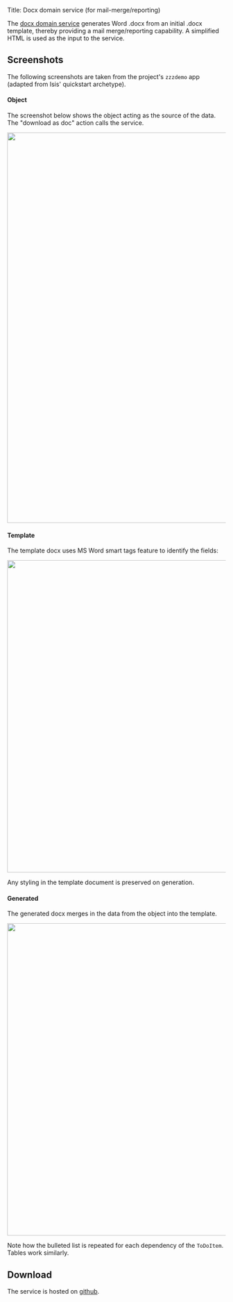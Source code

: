 Title: Docx domain service (for mail-merge/reporting) 

The [docx domain service](https://github.com/isisaddons/isis-module-docx) generates Word .docx from an initial .docx template, thereby providing a mail merge/reporting capability. A simplified HTML is used as the input to the service.

## Screenshots

The following screenshots are taken from the project's `zzzdemo` app (adapted from Isis' quickstart archetype).

#### Object

The screenshot below shows the object acting as the source of the data.  The "download as doc" action calls the service.

<img src="https://raw.github.com/isisaddons/isis-module-docx/master/images/contributed-action.png" style="width: 900px;"/>

#### Template

The template docx uses MS Word smart tags feature to identify the fields:

<img src="https://raw.github.com/isisaddons/isis-module-docx/master/images/template.png" style="width: 720px;"/>

Any styling in the template document is preserved on generation.

#### Generated

The generated docx merges in the data from the object into the template.  

<img src="https://raw.github.com/isisaddons/isis-module-docx/master/images/generated-docx.png" style="width: 720px;"/>

Note how the bulleted list is repeated for each dependency of the `ToDoItem`.  Tables work similarly.
   
## Download

The service is hosted on [github](https://github.com/isisaddons/isis-module-docx).  
